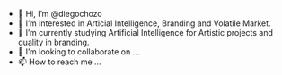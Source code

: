 - 👋 Hi, I’m @diegochozo
- 👀 I’m interested in Articial Intelligence, Branding and Volatile Market.
- 🌱 I’m currently studying Artificial Intelligence for Artistic projects and quality in branding.
- 💞️ I’m looking to collaborate on ...
- 📫 How to reach me ...

<!---
diegochozo/diegochozo is a ✨ special ✨ repository because its `README.md` (this file) appears on your GitHub profile.
You can click the Preview link to take a look at your changes.
--->

